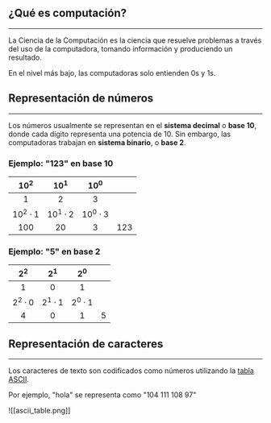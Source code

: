 ## ¿Qué es computación?
---

La Ciencia de la Computación es la ciencia que resuelve problemas a través del uso de la computadora, tomando información y produciendo un resultado.

En el nivel más bajo, las computadoras solo entienden 0s y 1s.

## Representación de números
---

Los números usualmente se representan en el **sistema decimal** o **base 10**, donde cada dígito representa una potencia de 10. Sin embargo, las computadoras trabajan en **sistema binario**, o **base 2**.

### Ejemplo: "123" en base 10

|    $10^2$     |     $10^1$     |     $10^0$     |     |
| :-----------: | :------------: | :------------: | :-: |
|       1       |       2        |       3        |     |
| $10^2\cdot 1$ | $10^1 \cdot 2$ | $10^0 \cdot 3$ |     |
|      100      |       20       |       3        | 123 |

### Ejemplo: "5" en base 2

|     $2^2$     |     $2^1$     |     $2^0$     |     |
| :-----------: | :-----------: | :-----------: | :-: |
|       1       |       0       |       1       |     |
| $2^2 \cdot 0$ | $2^1 \cdot 1$ | $2^0 \cdot 1$ |     |
|       4       |       0       |       1       |  5  |

## Representación de caracteres
---

Los caracteres de texto son codificados como números utilizando la [tabla ASCII](https://theasciicode.com.ar/extended-ascii-code/).

Por ejemplo, "hola" se representa como "104 111 108 97"

![[ascii_table.png]]